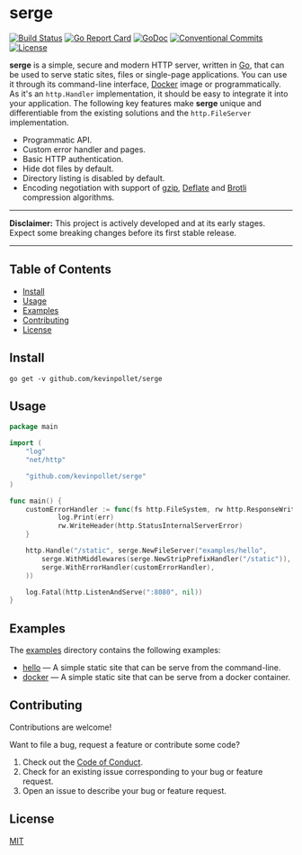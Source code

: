 # serge <!-- omit in toc -->

[![Build Status](https://github.com/kevinpollet/serge/workflows/build/badge.svg)](https://github.com/kevinpollet/serge/actions)
[![Go Report Card](https://goreportcard.com/badge/github.com/kevinpollet/serge)](https://goreportcard.com/report/github.com/kevinpollet/serge)
[![GoDoc](https://godoc.org/github.com/kevinpollet/serge?status.svg)](https://pkg.go.dev/github.com/kevinpollet/serge)
[![Conventional Commits](https://img.shields.io/badge/Conventional%20Commits-1.0.0-yellow.svg)](https://conventionalcommits.org)
[![License](https://img.shields.io/github/license/kevinpollet/serge)](./LICENSE.md)

**serge** is a simple, secure and modern HTTP server, written in [Go](https://go.dev/), that can be used to serve static sites, files or single-page applications. You can use it through its command-line interface, [Docker](https://www.docker.com/) image or programmatically. As it's an `http.Handler` implementation, it should be easy to integrate it into your application. The following key features make **serge** unique and differentiable from the existing solutions and the `http.FileServer` implementation.

- Programmatic API.
- Custom error handler and pages.
- Basic HTTP authentication.
- Hide dot files by default.
- Directory listing is disabled by default.
- Encoding negotiation with support of [gzip](https://www.gzip.org/), [Deflate](https://en.wikipedia.org/wiki/DEFLATE) and [Brotli](https://en.wikipedia.org/wiki/Brotli) compression algorithms.

<hr/>

**Disclaimer:** This project is actively developed and at its early stages. Expect some breaking changes before its first stable release.

<hr/>

## Table of Contents <!-- omit in toc -->

- [Install](#install)
- [Usage](#usage)
- [Examples](#examples)
- [Contributing](#contributing)
- [License](#license)

## Install

```
go get -v github.com/kevinpollet/serge
```

## Usage

```go
package main

import (
	"log"
	"net/http"

	"github.com/kevinpollet/serge"
)

func main() {
	customErrorHandler := func(fs http.FileSystem, rw http.ResponseWriter, err error) {
			log.Print(err)
			rw.WriteHeader(http.StatusInternalServerError)
	}

	http.Handle("/static", serge.NewFileServer("examples/hello",
		serge.WithMiddlewares(serge.NewStripPrefixHandler("/static")),
		serge.WithErrorHandler(customErrorHandler),
	))

	log.Fatal(http.ListenAndServe(":8080", nil))
}
```

## Examples

The [examples](./examples) directory contains the following examples:

- [hello](./examples/hello) — A simple static site that can be serve from the command-line.
- [docker](./examples/docker) — A simple static site that can be serve from a docker container.

## Contributing

Contributions are welcome!

Want to file a bug, request a feature or contribute some code?

1. Check out the [Code of Conduct](./CODE_OF_CONDUCT.md).
2. Check for an existing issue corresponding to your bug or feature request.
3. Open an issue to describe your bug or feature request.

## License

[MIT](./LICENSE.md)
